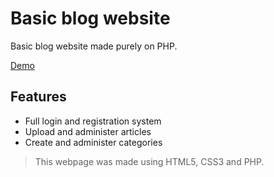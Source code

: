# Basic blog website

Basic blog website made purely on PHP.

[Demo](https://blog-amaury.000webhostapp.com/)

## Features

- Full login and registration system
- Upload and administer articles
- Create and administer categories

> This webpage was made using HTML5, CSS3 and PHP.
